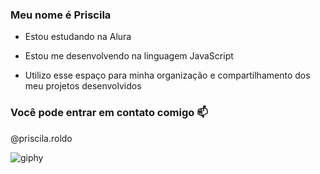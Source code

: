 ###  Meu nome é Priscila

- Estou estudando na Alura

- Estou me desenvolvendo na linguagem JavaScript

- Utilizo esse espaço para minha organização e compartilhamento dos meu projetos desenvolvidos
### Você pode entrar em contato comigo 📫

@priscila.roldo

![giphy](https://github.com/PriscilaRoldo/PriscilaRoldo/assets/140726247/8a468f99-1abb-48bd-8665-a38d682b047a)


<!--
**PriscilaRoldo/PriscilaRoldo** is a ✨ _special_ ✨ repository because its `README.md` (this file) appears on your GitHub profile.

Here are some ideas to get you started:

- 🔭 I’m currently working on ...
- 🌱 I’m currently learning ...
- 👯 I’m looking to collaborate on ...
- 🤔 I’m looking for help with ...
- 💬 Ask me about ...
- 📫 How to reach me: ...
- 😄 Pronouns: ...
- ⚡ Fun fact: ...
-->

